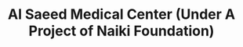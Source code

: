 ---
title: "Al Saeed Medical Center (Under A Project of Naiki Foundation)"
url: /karachi/al-saeed-medical-center-under-a-project-of-naiki-foundation/
shop: medical supply
---